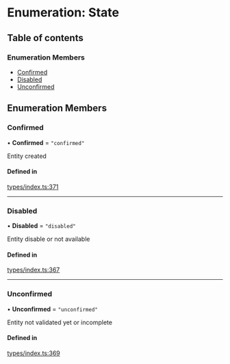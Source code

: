 # Enumeration: State

## Table of contents

### Enumeration Members

- [Confirmed](State.md#confirmed)
- [Disabled](State.md#disabled)
- [Unconfirmed](State.md#unconfirmed)

## Enumeration Members

### Confirmed

• **Confirmed** = ``"confirmed"``

Entity created

#### Defined in

[types/index.ts:371](https://github.com/nevermined-io/components-catalog/blob/830d916/lib/src/types/index.ts#L371)

___

### Disabled

• **Disabled** = ``"disabled"``

Entity disable or not available

#### Defined in

[types/index.ts:367](https://github.com/nevermined-io/components-catalog/blob/830d916/lib/src/types/index.ts#L367)

___

### Unconfirmed

• **Unconfirmed** = ``"unconfirmed"``

Entity not validated yet or incomplete

#### Defined in

[types/index.ts:369](https://github.com/nevermined-io/components-catalog/blob/830d916/lib/src/types/index.ts#L369)

